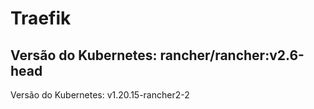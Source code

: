# Traefik

Versão do Kubernetes: rancher/rancher:v2.6-head
---
Versão do Kubernetes: v1.20.15-rancher2-2

